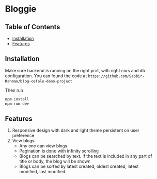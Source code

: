 # Bloggie


## Table of Contents

- [Installation](#installation)
- [Features](#features)

## Installation

Make sure backend is running on the right port, with right cors and db configuration. You can found the code at `https://github.com/Sabbir-Rahman/blog-cefalo-demo-project`.

Then run

```bash
npm install
npm run dev
```

## Features
1. Responsive design with dark and light theme persistent on user preference
2. View blogs
    - Any one can view blogs
    - Pagination is done with infinity scrolling
    - Blogs can be searched by text. If the text is included in any part of title or body, the blog will be shown
    - Blogs can be sorted by latest created, oldest created, latest modified, last modified

